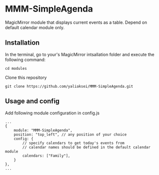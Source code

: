 # MMM-SimpleAgenda

MagicMirror module that displays current events as a table. Depend on default calendar module only.

## Installation

In the terminal, go to your's MagicMirror intsallation folder and execute the following command:

```
cd modules
```

Clone this repository

```
git clone https://github.com/yaliaksei/MMM-SimpleAgenda.git
```

## Usage and config

Add following module configuration in config.js

```
...
{
	module: "MMM-SimpleAgenda",
	position: "top_left", // any position of your choice
	config: {
        // specify calendars to get today's events from
        // calendar names should be defined in the default calendar module
		calendars: ["Family"],
	}
},
...
```
